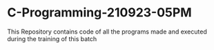 # C-Programming-210923-05PM
This Repository contains code of all the programs made and executed during the training of this batch
